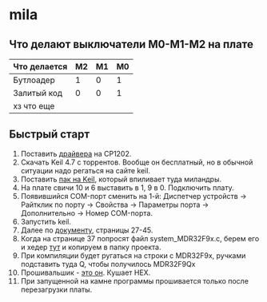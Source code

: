 mila
===========

Что делают выключатели М0-M1-M2 на плате
----------------------------------------

|Что делается|M2|M1|M0|
|----|----|----|----|
|Бутлоадер|1|0|1|
|Залитый код|0|0|1|
|хз что еще||||


Быстрый старт
-------------

1. Поставить [драйвера](CP2102WinDrivers) на CP1202.
2. Скачать Keil 4.7 с торрентов. Вообще он бесплатный, но в обычной ситуации надо регаться на сайте keil.
3. Поставить [пак на Keil](Milandr.MDR1986BExx.1.3.0.pack), который впиливает туда миландры.
4. На плате свичи 10 и 6 выставить в 1, 9 в 0. Подключить плату.
5. Появившийся COM-порт сменить на 1-й: Диспетчер устройств -> Райтклик по порту -> Свойства -> Параметры порта -> Дополнительно -> Номер COM-порта.
6. Запустить keil.
7. Далее по [документу](/docs/05-LDM-K1986BE92QI-manual.pdf), страницы 27-45.
8. Когда на странице 37 попросят файл system_MDR32F9x.c, берем его и хедер [тут](https://github.com/PeterBeklemishev/mila/tree/master/Standart%20Peripheral%20Library%20MDR32F9Qx%20MDR1986VE1T%20MDR1986VE3T%2BGCC/CMSIS/CM3/DeviceSupport/MDR32F9Qx/startup/arm) и копируем в папку проекта.
9. При компиляции будет ругаться на строки с MDR32F9x, ручками подставить туда Q, чтобы получилось MDR32F9Qx
10. Прошивальшик - [это он](https://github.com/PeterBeklemishev/mila/tree/master/1986UARTWSD). Кушает HEX.
11. При запущенной на камне программы прошивается только после перезагрузки платы.
